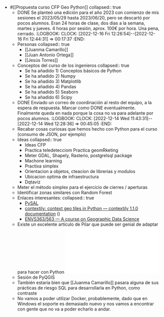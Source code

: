 - #[[Propuesta curso CFP Geo Python]]
  collapsed:: true
  - DONE Se planteó una edición para el año 2023 con comienzo de mis sesiones el 2023/05/29 hasta 2023/06/20, pero se descartó por pocos alumnos. Eran 24 horas de clase, dos días a la semana, martes y jueves. 4 horas por sesión, aprox. 100€ por hora. Una pena, cerrado.
    :LOGBOOK:
    CLOCK: [2022-12-16 Fri 12:26:54]--[2022-12-16 Fri 12:44:31] =>  00:17:37
    :END:
  - Personas
    collapsed:: true
    - [[Juanma Camarillo]]
    - [[Juan Antonio Ortega]]
    - [[Jesús Torres]]
  - Conceptos del curso de los ingenieros
    collapsed:: true
    - Se ha añadido 1) Conceptos básicos de Python
    - Se ha añadido 2) Numpy
    - Se ha añadido 3) Matplotlib
    - Se ha añadido 4) Pandas
    - Se ha añadido 5) Seaborn
    - Se ha añadido 6) Scipy
  - DONE Enviado un correo de coordinación al resto del equipo, a la espera de respuesta. Marcar como DONE eventualmente. Finalmente queda en nada porque la cosa no va para adelante por pocos alumnos.
    :LOGBOOK:
    CLOCK: [2022-12-14 Wed 11:43:31]--[2022-12-14 Wed 12:28:36] =>  00:45:05
    :END:
  - Recabar cosas curiosas que hemos hecho con Python para el curso (consumo de JSON, por ejemplo)
  - Ideas
    collapsed:: true
    - Ideas CFP
    - Practica teledetecciom
      Practica geomRketing
    - Meter GDAL, Shapely, Rasterio, postgrelsql package
    - Machone learning
    - Practixa simplex
    - Orientacion a objetos, cteacion de librerias y modulos
    - Ubicacion optima de infraestructura
    - Dqtaviz
  - Meter el método simplex para el ejercicio de cierres / aperturas
  - Identificar zonas similares con Random Forest
  - Enlaces interesantes:
    collapsed:: true
    - [PySAL](http://pysal.org/)
    - [contextily: context geo tiles in Python — contextily 1.1.0 documentation](https://contextily.readthedocs.io/en/latest/) ()
    - [ENVS363/563 — A course on Geographic Data Science](http://darribas.org/gds_course/content/home.html)
  - Existe un excelente artículo de Pilar que puede ser genial de adaptar para hacer con Python ![Díaz-Cuevas2019_Article_IntegratingMCDMAndGISForRenewa.pdf](../assets/Díaz-Cuevas2019_Article_IntegratingMCDMAndGISForRenewa_1663143916043_0.pdf)
  - Sesión de PyQGIS
  - También estaría bien que [[Juanma Camarillo]] pasara alguna de sus prácticas de riesgo SQL para desarrollarla en Python, como contraste
  - No vamos a poder utilizar Docker, probablemente, dado que en Windows el soporte es demasiado nuevo y nos vamos a encontrar con gente que no va a poder echarlo a andar.